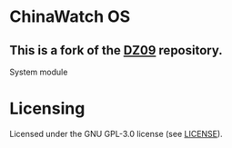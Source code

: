 # ChinaWatch OS
## This is a fork of the [DZ09](https://github.com/MediatekInfo/DZ09) repository.

System module
# Licensing
Licensed under the GNU GPL-3.0 license (see [LICENSE](LICENSE)).

